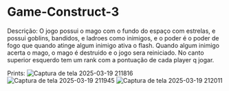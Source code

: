 # Game-Construct-3

Descrição:
O jogo possui o mago com o fundo do espaço com estrelas, e possui goblins, bandidos, e ladroes como inimigos, e o poder é o poder de fogo que quando atinge algum inimigo ativa o flash. Quando algum inimigo acerta o mago, o mago é destruido e o jogo sera reiniciado. No canto superior esquerdo tem um rank com a pontuação de cada player q jogar.

Prints:
![Captura de tela 2025-03-19 211816](https://github.com/user-attachments/assets/fa6aadcf-b3c9-4778-8511-ef68bbe20e7b)
![Captura de tela 2025-03-19 211945](https://github.com/user-attachments/assets/5dc56a10-34a6-4de9-b16d-18ac784f8bc3)
![Captura de tela 2025-03-19 212011](https://github.com/user-attachments/assets/bbedeab7-0d18-4e2f-b279-705a2fb85005)

